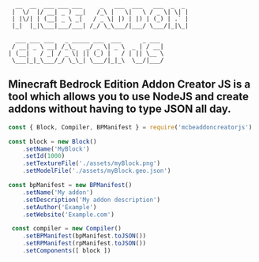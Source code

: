 ```
  __  __  ___ ___ ___     _   ___  ___   ___  _  _ 
 |  \/  |/ __| _ ) __|   /_\ |   \|   \ / _ \| \| |
 | |\/| | (__| _ \ _|   / _ \| |) | |) | (_) | .` |
 |_|  |_|\___|___/___| /_/ \_\___/|___/ \___/|_|\_|

  ___ ___ ___   _ _____ ___  ___      _ ___ 
 / __| _ \ __| /_\_   _/ _ \| _ \  _ | / __|
| (__|   / _| / _ \| || (_) |   / | || \__ \
 \___|_|_\___/_/ \_\_| \___/|_|_\  \__/|___/
```

## Minecraft Bedrock Edition Addon Creator JS is a tool which allows you to use NodeJS and create addons without having to type JSON all day.

```js
const { Block, Compiler, BPManifest } = require('mcbeaddoncreatorjs')

const block = new Block()
	.setName('MyBlock')
	.setId(1000)
	.setTextureFile('./assets/myBlock.png')
	.setModelFile('./assets/myBlock.geo.json')

const bpManifest = new BPManifest()
	.setName('My addon')
	.setDescription('My addon description')
	.setAuthor('Example')
	.setWebsite('Example.com')

 const compiler = new Compiler()
	.setBPManifest(bpManifest.toJSON())
	.setRPManifest(rpManifest.toJSON())
	.setComponents([ block ])
```